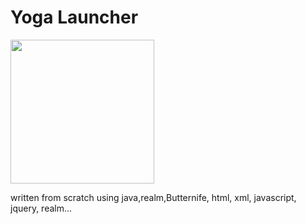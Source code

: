 # Yoga Launcher

<img src="/launcher.jpeg" width="230">

written from scratch using java,realm,Butternife, html, xml, javascript, jquery, realm...
